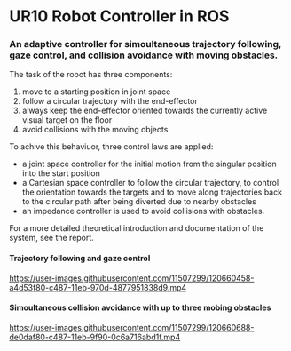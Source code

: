 # UR10 Robot Controller in ROS

### An adaptive controller for simoultaneous trajectory following, gaze control, and collision avoidance with moving obstacles.

The task of the robot has three components:
1. move to a starting position in joint space
2. follow a circular trajectory with the end-effector
3. always keep the end-effector oriented towards the currently active visual target on the floor
4. avoid collisions with the moving objects

To achive this behaviuor, three control laws are applied:
* a joint space controller for the initial motion from the singular position into the start position
* a Cartesian space controller to follow the circular trajectory, to control the orientation towards the targets and to move along trajectories back to the circular path after being diverted due to nearby obstacles
* an impedance controller is used to avoid collisions with obstacles.

For a more detailed theoretical introduction and documentation of the system, see the report.

#### Trajectory following and gaze control
https://user-images.githubusercontent.com/11507299/120660458-a4d53f80-c487-11eb-970d-4877951838d9.mp4

#### Simoultaneous collision avoidance with up to three mobing obstacles
https://user-images.githubusercontent.com/11507299/120660688-de0daf80-c487-11eb-9f90-0c6a716abd1f.mp4

